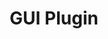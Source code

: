 ---
title: GUI Plugin
Order: 4
Theme: dev
Icon: fas fa-cogs
Description : Développez un premier plugin de la GUI. Basé sur Spring Boot, cet exemple vous permettra de bien démarrer votre plugin.
StartPage : implementation
Duration : 60m
visible : true
---